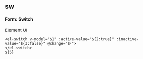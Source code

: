 ## sw
#### Form: Switch
Element UI <el-switch>
```
<el-switch v-model="$1" :active-value="${2:true}" :inactive-value="${3:false}" @change="$4">
</el-switch>
${5}
```